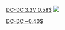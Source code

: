 

[DC-DC 3.3V 0.58$](https://aliexpress.ru/item/1005003880292594.html?sku_id=12000027378557113&spm=a2g2w.productlist.search_results.0.73554aa6xV6iEL)
![](ESP32-peripherals.md-images/2023-06-08-08-29-35.jpg)

[DC-DC ~0.40$](https://aliexpress.ru/item/1005005487193362.html?sku_id=12000033275829418&spm=a2g2w.productlist.search_results.7.73554aa6xV6iEL)